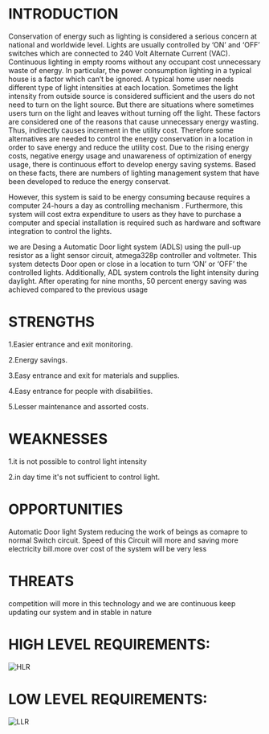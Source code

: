 # INTRODUCTION 
Conservation of energy such as lighting is considered a serious concern at national and worldwide level. Lights are usually controlled by ‘ON’ and ‘OFF’ switches which are connected to 240 Volt Alternate Current (VAC). Continuous lighting in empty rooms without any occupant cost unnecessary waste of energy. In particular, the power consumption lighting in a typical house is a factor which can’t be ignored. A typical home user needs different type of light intensities at each location. Sometimes the light intensity from outside source is considered sufficient and the users do not need to turn on the light source. But there are situations where sometimes users turn on the light and leaves without turning off the light. These factors are considered one of the reasons that cause unnecessary energy wasting. Thus, indirectly causes increment in the utility cost. Therefore some alternatives are needed to control the energy conservation in a location in order to save energy and reduce the utility cost.  Due to the rising energy costs, negative energy usage and unawareness of optimization of energy usage, there is continuous effort to develop energy saving systems. Based on these facts, there are numbers of lighting management system that have been developed to reduce the energy conservat.

However, this system is said to be energy consuming because requires a computer 24-hours a day as controlling mechanism . Furthermore, this system will cost extra expenditure to users as they have to purchase a computer and special installation is required such as hardware and software integration to control the lights.

we are Desing a  Automatic Door light system (ADLS) using the pull-up resistor as a  light sensor circuit, atmega328p controller and voltmeter. This system detects Door open or close in a location to turn ‘ON’ or ‘OFF’ the controlled lights. Additionally, ADL system controls the light intensity during daylight. After operating for nine months, 50 percent energy saving was achieved compared to the previous usage 
# STRENGTHS
  1.Easier entrance and exit monitoring.
  
  2.Energy savings.
  
  3.Easy entrance and exit for materials and supplies.
  
  4.Easy entrance for people with disabilities.
  
  5.Lesser maintenance and assorted costs.
# WEAKNESSES
  1.it is not possible to control light intensity
  
  2.in day time it's not sufficient to control light.
# OPPORTUNITIES
Automatic Door light System reducing the work of beings as comapre to normal Switch circuit. Speed of this Circuit will more and saving more             electricity bill.more over cost of the system will be very less
# THREATS
competition will more in this technology and we are continuous keep updating our system and in stable in nature
# HIGH LEVEL REQUIREMENTS:
![HLR](https://user-images.githubusercontent.com/101395036/164391362-91abdb80-2e38-423c-bd7a-d3b2d6be3a5b.png)
# LOW LEVEL REQUIREMENTS:
![LLR](https://user-images.githubusercontent.com/101395036/164390863-a00e19b3-519b-4f72-a762-d996a88e8eaf.png)
